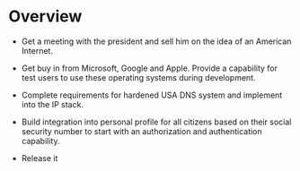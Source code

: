 # Overview

- Get a meeting with the president and sell him on the idea of an American Internet.

- Get buy in from Microsoft, Google and Apple. Provide a capability for test users to use these operating systems during development.

- Complete requirements for hardened USA DNS system and implement into the IP stack.

- Build integration into personal profile for all citizens based on their social security number to start with an authorization and authentication capability.

- Release it
